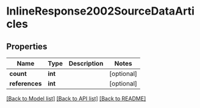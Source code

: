 # InlineResponse2002SourceDataArticles


## Properties
Name | Type | Description | Notes
------------ | ------------- | ------------- | -------------
**count** | **int** |  | [optional] 
**references** | **int** |  | [optional] 

[[Back to Model list]](../README.md#documentation-for-models) [[Back to API list]](../README.md#documentation-for-api-endpoints) [[Back to README]](../README.md)


